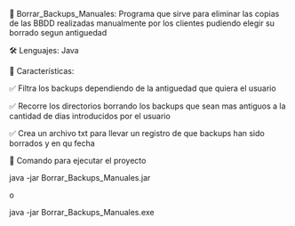 📌 Borrar_Backups_Manuales:
Programa que sirve para eliminar las copias de las BBDD realizadas manualmente por los clientes pudiendo elegir su borrado segun antiguedad 

🛠️ Lenguajes: Java

📜 Características:

✅ Filtra los backups dependiendo de la antiguedad que quiera el usuario

✅ Recorre los directorios borrando los backups que sean mas antiguos a la cantidad de dias introducidos por el usuario

✅ Crea un archivo txt para llevar un registro de que backups han sido borrados y en qu fecha

🚀 Comando para ejecutar el proyecto

java -jar Borrar_Backups_Manuales.jar

o

java -jar Borrar_Backups_Manuales.exe
